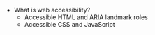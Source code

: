 - What is web accessibility?
	-	Accessible HTML and ARIA landmark roles
	-	Accessible CSS and JavaScript
